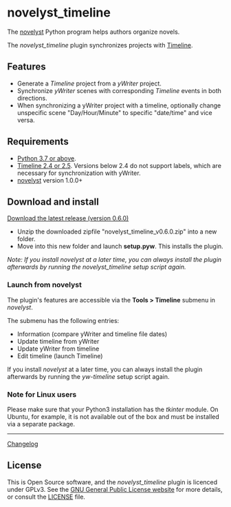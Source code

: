 # novelyst_timeline

The [novelyst](https://peter88213.github.io/novelyst/) Python program helps authors organize novels.  

The *novelyst_timeline* plugin synchronizes projects with [Timeline](https://peter88213.github.io/yw-timeline).

## Features

- Generate a *Timeline* project from a *yWriter* project.
- Synchronize *yWriter* scenes with corresponding *Timeline* events in both directions.
- When synchronizing a yWriter project with a timeline, optionally change unspecific scene "Day/Hour/Minute" to specific "date/time" and vice versa.
 
## Requirements

- [Python 3.7 or above](https://www.python.org). 
- [Timeline 2.4 or 2.5](https://sourceforge.net/projects/thetimelineproj/). Versions below 2.4 do not support labels, which are necessary for synchronization with yWriter.
- [novelyst](https://peter88213.github.io/novelyst/) version 1.0.0+


## Download and install

[Download the latest release (version 0.6.0)](https://raw.githubusercontent.com/peter88213/novelyst_timeline/main/dist/novelyst_timeline_v0.6.0.zip)

- Unzip the downloaded zipfile "novelyst_timeline_v0.6.0.zip" into a new folder.
- Move into this new folder and launch **setup.pyw**. This installs the plugin.

*Note: If you install *novelyst* at a later time, you can always install the plugin afterwards by running the *novelyst_timeline* setup script again.*

### Launch from novelyst

The plugin's features are accessible via the **Tools > Timeline** submenu in *novelyst*.

The submenu has the following entries:

- Information (compare yWriter and timeline file dates)
- Update timeline from yWriter
- Update yWriter from timeline
- Edit timeline (launch Timeline)

If you install *novelyst* at a later time, you can always install the plugin afterwards by running the *yw-timeline* setup script again.

### Note for Linux users

Please make sure that your Python3 installation has the *tkinter* module. On Ubuntu, for example, it is not available out of the box and must be installed via a separate package. 

------------------------------------------------------------------

[Changelog](changelog)

## License

This is Open Source software, and the *novelyst_timeline* plugin is licenced under GPLv3. See the
[GNU General Public License website](https://www.gnu.org/licenses/gpl-3.0.en.html) for more
details, or consult the [LICENSE](https://github.com/peter88213/novelyst_timeline/blob/main/LICENSE) file.


 




